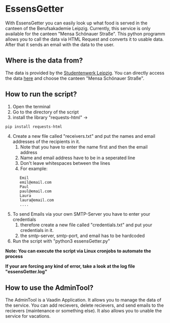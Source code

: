 # EssensGetter

With EssensGetter you can easily look up what food is served in the canteen of the Berufsakademie Leipzig.
Currently, this service is only available for the canteen "Mensa Schönauer Straße". This python programm allows you to call
the data via HTML Request and converts it to usable data. After that it sends an email with the data to the user.

## Where is the data from?
The data is provided by the [Studentenwerk Leipzig](https://www.studentenwerk-leipzig.de/). You can directly access the data [here](https://www.studentenwerk-leipzig.de/mensen-cafeterien/speiseplan) and choose the canteen "Mensa Schönauer Straße".

## How to run the script?
1. Open the terminal
2. Go to the directory of the script
3. install the library "requests-html" -> 
```bash
pip install requests-html
```
4. Create a new file called "receivers.txt" and put the names and email addresses of the recipients in it.
   1. Note that you have to enter the name first and then the email address
   2. Name and email address have to be in a seperated line
   3. Don't leave whitespaces between the lines
   4. For example:
   ```
      Emil
      emil@email.com
      Paul
      paul@email.com
      Laura
      laura@email.com
      ....
    ```
5. To send Emails via your own SMTP-Server you have to enter your credentials
   1. therefore create a new file called "credentials.txt" and put your credentials in it.
   2. the smtp-server, smtp-port, and email has to be hardcoded
6. Run the script with "python3 essensGetter.py"

**Note: You can execute the script via Linux cronjobs to automate the process**

**If your are forcing any kind of error, take a look at the log file "essensGetter.log"**

## How to use the AdminTool?
The AdminTool is a Vaadin Application. It allows you to manage the data of the service. You can add recievers, delete recievers, and send emails to the recievers (maintenance or something else). It also allows you to unable the service for vacations.
